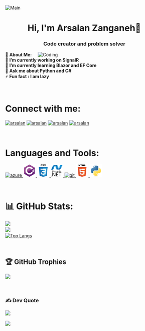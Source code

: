 ![Main](https://th.bing.com/th/id/R.e91028c9a9beefdbaeeed6d2daf1fc22?rik=b%2bAO7xuCJCly%2bA&pid=ImgRaw&r=0)
<h1 align="center">Hi, I'm Arsalan Zanganeh👋</h1>
<h3 align="center">Code creator and problem solver</h3>
<img align="right" alt="Coding" width="400" src="https://th.bing.com/th/id/R.b8621d221ed49bf3bf0abcb7e7efee87?rik=%2fVxsz46vZmIy9w&pid=ImgRaw&r=0"



💫 **About Me:**
<br>
🔭 **I’m currently working on SignalR**
<br>
🌱 **I’m currently learning Blazor and EF Core**
<br>
💬 **Ask me about Python and C#**
<br>
⚡ **Fun fact : I am lazy**

<br/>

# Connect with me:
<p align="left">
<a href="https://twitter.com/arsalan" target="blank"><img align="center" src="https://raw.githubusercontent.com/rahuldkjain/github-profile-readme-generator/master/src/images/icons/Social/twitter.svg" alt="arsalan" height="30" width="40" /></a>
<a href="https://www.linkedin.com/in/arsalan-zanganeh-0114a6284/" target="blank"><img align="center" src="https://raw.githubusercontent.com/rahuldkjain/github-profile-readme-generator/master/src/images/icons/Social/linked-in-alt.svg" alt="arsalan" height="30" width="40" /></a>
<a href="https://stackoverflow.com/users/arsalan" target="blank"><img align="center" src="https://raw.githubusercontent.com/rahuldkjain/github-profile-readme-generator/master/src/images/icons/Social/stack-overflow.svg" alt="arsalan" height="30" width="40" /></a>
<a href="https://codeforces.com/profile/arsalan" target="blank"><img align="center" src="https://raw.githubusercontent.com/rahuldkjain/github-profile-readme-generator/master/src/images/icons/Social/codeforces.svg" alt="arsalan" height="30" width="40" /></a>
</p>
<p align="left">
</p>

<br/>

# Languages and Tools:
<p align="left"> <a href="https://azure.microsoft.com/en-in/" target="_blank" rel="noreferrer"> <img src="https://www.vectorlogo.zone/logos/microsoft_azure/microsoft_azure-icon.svg" alt="azure" width="40" height="40"/> </a> <a href="https://www.w3schools.com/cs/" target="_blank" rel="noreferrer"> <img src="https://raw.githubusercontent.com/devicons/devicon/master/icons/csharp/csharp-original.svg" alt="csharp" width="40" height="40"/> </a> <a href="https://www.w3schools.com/css/" target="_blank" rel="noreferrer"> <img src="https://raw.githubusercontent.com/devicons/devicon/master/icons/css3/css3-original-wordmark.svg" alt="css3" width="40" height="40"/> </a> <a href="https://dotnet.microsoft.com/" target="_blank" rel="noreferrer"> <img src="https://raw.githubusercontent.com/devicons/devicon/master/icons/dot-net/dot-net-original-wordmark.svg" alt="dotnet" width="40" height="40"/> </a> <a href="https://git-scm.com/" target="_blank" rel="noreferrer"> <img src="https://www.vectorlogo.zone/logos/git-scm/git-scm-icon.svg" alt="git" width="40" height="40"/> </a> <a href="https://www.w3.org/html/" target="_blank" rel="noreferrer"> <img src="https://raw.githubusercontent.com/devicons/devicon/master/icons/html5/html5-original-wordmark.svg" alt="html5" width="40" height="40"/> </a> <a href="https://www.python.org" target="_blank" rel="noreferrer"> <img src="https://raw.githubusercontent.com/devicons/devicon/master/icons/python/python-original.svg" alt="python" width="40" height="40"/> </a> </p>

<br/>

# 📊 GitHub Stats:
![](https://github-readme-stats.vercel.app/api?username=Arsalan-Zanganeh&theme=radical&hide_border=false&include_all_commits=false&count_private=false)<br/>
![](https://github-readme-streak-stats.herokuapp.com/?user=Arsalan-Zanganeh&theme=radical&hide_border=false)<br/>
[![Top Langs](https://github-readme-stats.vercel.app/api/top-langs/?username=Arsalan-Zanganeh&layout=donut&theme=radical)](https://github.com/anuraghazra/github-readme-stats)

<br/>

## 🏆 GitHub Trophies
![](https://github-profile-trophy.vercel.app/?username=Arsalan-Zanganeh&theme=radical&no-frame=false&no-bg=false&margin-w=4)

<br/>

### ✍️ Dev Quote
![](https://quotes-github-readme.vercel.app/api?type=horizontal&theme=radical)



[![](https://visitcount.itsvg.in/api?id=Arsalan-Zanganeh&icon=0&color=5)](https://visitcount.itsvg.in)
